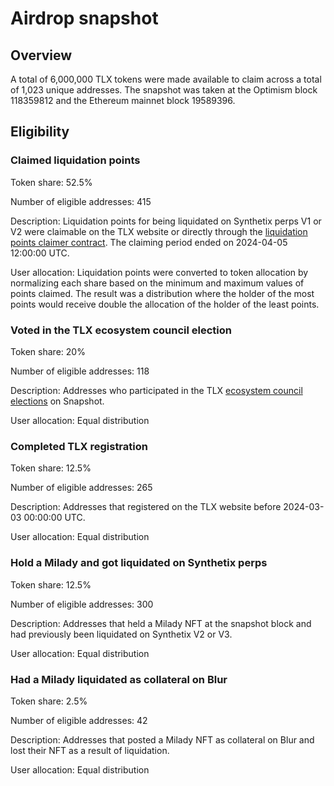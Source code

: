 # Airdrop snapshot

## Overview

A total of 6,000,000 TLX tokens were made available to claim across a total of 1,023 unique addresses. The snapshot was taken at the Optimism block 118359812 and the Ethereum mainnet block 19589396.

## Eligibility

### Claimed liquidation points

Token share: 52.5%

Number of eligible addresses: 415

Description: Liquidation points for being liquidated on Synthetix perps V1 or V2 were claimable on the TLX website or directly through the [liquidation points claimer contract](https://optimistic.etherscan.io/address/0x4a1ee35f7a41b72c65ac429ec92c1221be78404c). The claiming period ended on 2024-04-05 12:00:00 UTC.

User allocation: Liquidation points were converted to token allocation by normalizing each share based on the minimum and maximum values of points claimed. The result was a distribution where the holder of the most points would receive double the allocation of the holder of the least points.

### Voted in the TLX ecosystem council election

Token share: 20%

Number of eligible addresses: 118

Description: Addresses who participated in the TLX [ecosystem council elections](https://snapshot.org/#/tlx.eth/proposal/0x6bbab62abadd54ffecb161cdeb353d8f9e0af929f1c8410b750e09d820ea43be) on Snapshot.

User allocation: Equal distribution

### Completed TLX registration

Token share: 12.5%

Number of eligible addresses: 265

Description: Addresses that registered on the TLX website before 2024-03-03 00:00:00 UTC.

User allocation: Equal distribution

### Hold a Milady and got liquidated on Synthetix perps

Token share: 12.5%

Number of eligible addresses: 300

Description: Addresses that held a Milady NFT at the snapshot block and had previously been liquidated on Synthetix V2 or V3.

User allocation: Equal distribution

### Had a Milady liquidated as collateral on Blur

Token share: 2.5%

Number of eligible addresses: 42

Description: Addresses that posted a Milady NFT as collateral on Blur and lost their NFT as a result of liquidation.

User allocation: Equal distribution
